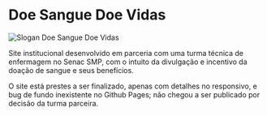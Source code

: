 # Doe Sangue Doe Vidas

![Slogan Doe Sangue Doe Vidas](img/dsdv-slogan.gif)

Site institucional desenvolvido em parceria com uma turma técnica de enfermagem no Senac SMP, com o intuito da divulgação e incentivo da doação de sangue e seus benefícios.

O site está prestes a ser finalizado, apenas com detalhes no responsivo, e bug de fundo inexistente no Github Pages; não chegou a ser publicado por decisão da turma parceira.
